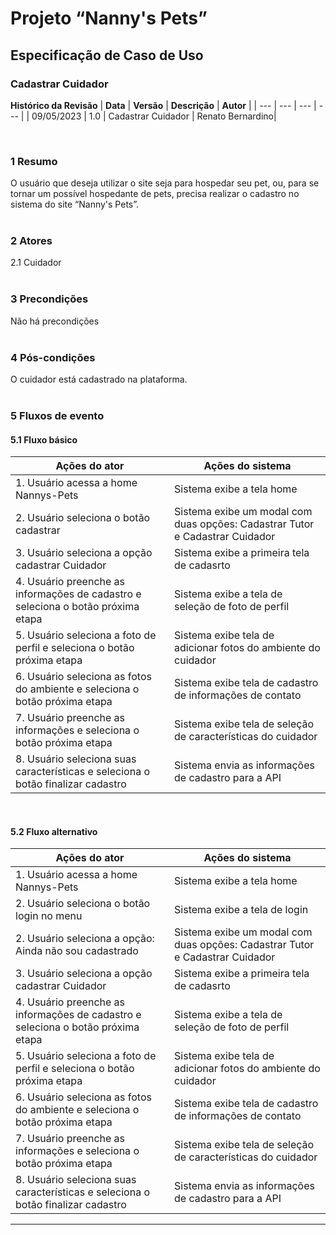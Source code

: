 # **Projeto “Nanny's Pets”**
## **Especificação de Caso de Uso**   
### **Cadastrar Cuidador**   

**Histórico da Revisão**
| **Data** | **Versão** | **Descrição** | **Autor** |
| --- | --- | --- | --- |
| 09/05/2023 | 1.0 | Cadastrar Cuidador | Renato Bernardino|

</br>

### **1 Resumo**
O usuário que deseja utilizar o site seja para hospedar seu pet, ou, para se tornar um possível hospedante de pets, precisa realizar o cadastro no sistema do site “Nanny's Pets”. </br></br>

### **2 Atores**
2.1 Cuidador </br></br>

### **3 Precondições**     
Não há precondições  </br></br>  

### **4 Pós-condições**    
O cuidador está cadastrado na plataforma.</br></br>

### **5 Fluxos de evento**

#### **5.1 Fluxo básico**
| **Ações do ator** | **Ações do sistema** | 
| --- | --- |
| 1. Usuário acessa a home Nannys-Pets | Sistema exibe a tela home   | 
| 2. Usuário seleciona o botão cadastrar  | Sistema exibe um modal com duas opções: Cadastrar Tutor e Cadastrar Cuidador | 
| 3. Usuário seleciona a opção cadastrar Cuidador | Sistema exibe a primeira tela de cadasrto   | 
| 4. Usuário preenche as informações de cadastro e seleciona o botão próxima etapa  | Sistema exibe a tela de seleção de foto de perfil | 
| 5. Usuário seleciona a foto de perfil e seleciona o botão próxima etapa | Sistema exibe tela de adicionar fotos do ambiente do cuidador  | 
| 6. Usuário seleciona as fotos do ambiente e seleciona o botão próxima etapa  | Sistema exibe tela de cadastro de informações de contato |
| 7. Usuário preenche as informações e seleciona o botão próxima etapa| Sistema exibe tela de seleção de características do cuidador|
| 8. Usuário seleciona suas características e seleciona o botão finalizar cadastro| Sistema envia as informações de cadastro para a API | 
</br>

#### **5.2 Fluxo alternativo**
| **Ações do ator** | **Ações do sistema** | 
| --- | --- |
| 1. Usuário acessa a home Nannys-Pets | Sistema exibe a tela home   |
| 2. Usuário seleciona o botão login no menu| Sistema exibe a tela de login | 
| 2. Usuário seleciona a opção: Ainda não sou cadastrado  | Sistema exibe um modal com duas opções: Cadastrar Tutor e Cadastrar Cuidador | 
| 3. Usuário seleciona a opção cadastrar Cuidador | Sistema exibe a primeira tela de cadasrto   | 
| 4. Usuário preenche as informações de cadastro e seleciona o botão próxima etapa  | Sistema exibe a tela de seleção de foto de perfil | 
| 5. Usuário seleciona a foto de perfil e seleciona o botão próxima etapa | Sistema exibe tela de adicionar fotos do ambiente do cuidador  | 
| 6. Usuário seleciona as fotos do ambiente e seleciona o botão próxima etapa  | Sistema exibe tela de cadastro de informações de contato |
| 7. Usuário preenche as informações e seleciona o botão próxima etapa| Sistema exibe tela de seleção de características do cuidador|
| 8. Usuário seleciona suas características e seleciona o botão finalizar cadastro| Sistema envia as informações de cadastro para a API | 

---------------------
